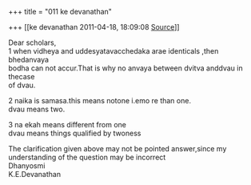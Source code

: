 +++
title = "011 ke devanathan"

+++
[[ke devanathan	2011-04-18, 18:09:08 [Source](https://groups.google.com/g/bvparishat/c/5Tues0YBxF8)]]



Dear scholars,  
1 when vidheya and uddesyatavacchedaka arae identicals ,then bhedanvaya  
bodha can not accur.That is why no anvaya between dvitva anddvau in thecase  
of dvau.  
  
2 naika is samasa.this means notone i.emo re than one.  
dvau means two.  
  
3 na ekah means different from one  
dvau means things qualified by twoness  
  
  
The clarification given above may not be pointed answer,since my understanding of the question may be incorrect  
Dhanyosmi  
K.E.Devanathan  

